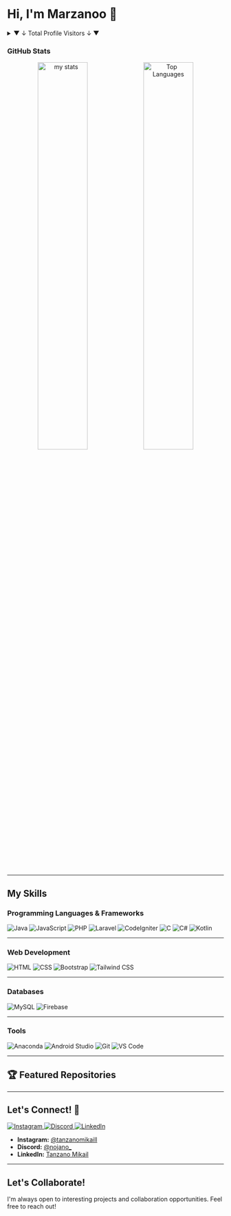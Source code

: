 # Hi, I'm Marzanoo 👋

<details>
<summary>▼ ↓ Total Profile Visitors ↓ ▼</summary>
<br>
<div align="center">
  <img src="https://profile-counter.glitch.me/marzanoo/count.svg" alt="Visitor Count" />
</div>
</details>

### GitHub Stats
<div align="center">
  <img alt="my stats" width="48%" src="https://github-readme-stats.vercel.app/api?username=marzanoo&show_icons=true&theme=onedark&border_color=000000"/>
  <img alt="Top Languages" width="48%" src="https://github-readme-stats.vercel.app/api/top-langs/?username=marzanoo&layout=compact&langs_count=10&theme=onedark&border_color=000000"/>
</div>


---

## My Skills

### **Programming Languages & Frameworks**
<div align="left">
  <img src="https://img.shields.io/badge/Java-ED8B00?style=for-the-badge&logo=openjdk&logoColor=white" alt="Java">
  <img src="https://img.shields.io/badge/JavaScript-F7DF1E?style=for-the-badge&logo=javascript&logoColor=black" alt="JavaScript">
  <img src="https://img.shields.io/badge/PHP-777BB4?style=for-the-badge&logo=php&logoColor=white" alt="PHP">
  <img src="https://img.shields.io/badge/Laravel-FF2D20?style=for-the-badge&logo=laravel&logoColor=white" alt="Laravel">
  <img src="https://img.shields.io/badge/CodeIgniter-EF4223?style=for-the-badge&logo=codeigniter&logoColor=white" alt="CodeIgniter">
  <img src="https://img.shields.io/badge/C-00599C?style=for-the-badge&logo=c&logoColor=white" alt="C">
  <img src="https://img.shields.io/badge/C%23-512BD4?style=for-the-badge&logo=dotnet&logoColor=white" alt="C#">
  <img src="https://img.shields.io/badge/Kotlin-7F52FF?style=for-the-badge&logo=kotlin&logoColor=white" alt="Kotlin">

</div>

---

### **Web Development**
<div align="left">
  <img src="https://img.shields.io/badge/HTML5-E34F26?style=for-the-badge&logo=html5&logoColor=white" alt="HTML">
  <img src="https://img.shields.io/badge/CSS3-1572B6?style=for-the-badge&logo=css3&logoColor=white" alt="CSS">
  <img src="https://img.shields.io/badge/Bootstrap-7952B3?style=for-the-badge&logo=bootstrap&logoColor=white" alt="Bootstrap">
  <img src="https://img.shields.io/badge/Tailwind_CSS-06B6D4?style=for-the-badge&logo=tailwindcss&logoColor=white" alt="Tailwind CSS">
</div>

---

### **Databases**
<div align="left">
  <img src="https://img.shields.io/badge/MySQL-4479A1?style=for-the-badge&logo=mysql&logoColor=white" alt="MySQL">
  <img src="https://img.shields.io/badge/Firebase-FFCA28?style=for-the-badge&logo=firebase&logoColor=black" alt="Firebase">
</div>

---

### **Tools**
<div align="left">
  <img src="https://img.shields.io/badge/Anaconda-44A833?style=for-the-badge&logo=anaconda&logoColor=white" alt="Anaconda">
  <img src="https://img.shields.io/badge/Android_Studio-3DDC84?style=for-the-badge&logo=android-studio&logoColor=white" alt="Android Studio">
  <img src="https://img.shields.io/badge/Git-F05032?style=for-the-badge&logo=git&logoColor=white" alt="Git">
  <img src="https://img.shields.io/badge/VS_Code-007ACC?style=for-the-badge&logo=visual-studio-code&logoColor=white" alt="VS Code">
</div>

---

## 🏆 Featured Repositories

---

## Let's Connect! 🌟
<div align="left">
  <a href="https://www.instagram.com/tanzanomikaill" target="_blank">
    <img src="https://img.shields.io/badge/Instagram-%23E4405F.svg?style=for-the-badge&logo=Instagram&logoColor=white" alt="Instagram">
  </a>
  <a href="https://discord.com/327408517910626314" target="_blank">
    <img src="https://img.shields.io/badge/Discord-%235865F2.svg?style=for-the-badge&logo=discord&logoColor=white" alt="Discord">
  </a>
  <a href="https://www.linkedin.com/in/your-linkedin" target="_blank">
    <img src="https://img.shields.io/badge/LinkedIn-0077B5?style=for-the-badge&logo=linkedin&logoColor=white" alt="LinkedIn">
  </a>
</div>

- **Instagram:** [@tanzanomikaill](https://www.instagram.com/tanzanomikaill)
- **Discord:** [@nojano_](https://discord.com/nojano_)
- **LinkedIn:** [Tanzano Mikail](https://www.linkedin.com/in/tanzano-mikail) <!-- Replace with your actual LinkedIn URL -->

---

## Let's Collaborate!
I'm always open to interesting projects and collaboration opportunities. Feel free to reach out!
